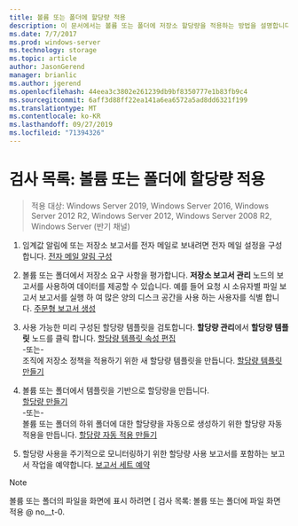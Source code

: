 ```yaml
---
title: 볼륨 또는 폴더에 할당량 적용
description: 이 문서에서는 볼륨 또는 폴더에 저장소 할당량을 적용하는 방법을 설명합니다.
ms.date: 7/7/2017
ms.prod: windows-server
ms.technology: storage
ms.topic: article
author: JasonGerend
manager: brianlic
ms.author: jgerend
ms.openlocfilehash: 44eea3c3802e261239db9bf8350777e1b83fb9c4
ms.sourcegitcommit: 6aff3d88ff22ea141a6ea6572a5ad8dd6321f199
ms.translationtype: MT
ms.contentlocale: ko-KR
ms.lasthandoff: 09/27/2019
ms.locfileid: "71394326"
---
```

# <a name="checklist-apply-a-quota-to-a-volume-or-folder"></a>검사 목록: 볼륨 또는 폴더에 할당량 적용

> 적용 대상: Windows Server 2019, Windows Server 2016, Windows Server 2012 R2, Windows Server 2012, Windows Server 2008 R2, Windows Server (반기 채널)

1. 임계값 알림에 또는 저장소 보고서를 전자 메일로 보내려면 전자 메일 설정을 구성합니다. [전자 메일 알림 구성](configure-email-notifications.md)

2. 볼륨 또는 폴더에서 저장소 요구 사항을 평가합니다. **저장소 보고서 관리** 노드의 보고서를 사용하여 데이터를 제공할 수 있습니다. 예를 들어 요청 시 소유자별 파일 보고서 보고서를 실행 하 여 많은 양의 디스크 공간을 사용 하는 사용자를 식별 합니다. [주문형 보고서 생성](generate-reports-on-demand.md)

3. 사용 가능한 미리 구성된 할당량 템플릿을 검토합니다. **할당량 관리**에서 **할당량 템플릿** 노드를 클릭 합니다. [할당량 템플릿 속성 편집](edit-quota-template-properties.md) 
<br />-또는- <br /> 조직에 저장소 정책을 적용하기 위한 새 할당량 템플릿을 만듭니다. [할당량 템플릿 만들기](create-quota-template.md)

4. 볼륨 또는 폴더에서 템플릿을 기반으로 할당량을 만듭니다.  
 [할당량 만들기](create-quota.md) <br /> -또는- <br /> 볼륨 또는 폴더의 하위 폴더에 대한 할당량을 자동으로 생성하기 위한 할당량 자동 적용을 만듭니다. [할당량 자동 적용 만들기](create-auto-apply-quota.md)

6. 할당량 사용을 주기적으로 모니터링하기 위한 할당량 사용 보고서를 포함하는 보고서 작업을 예약합니다. [보고서 세트 예약](schedule-set-of-reports.md)

> [!Note]
> 볼륨 또는 폴더의 파일을 화면에 표시 하려면 [ 검사 목록: 볼륨 또는 폴더에 파일 화면 적용 @ no__t-0.











